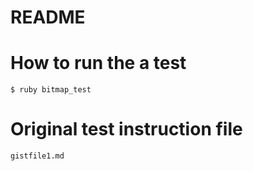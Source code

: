 # README

# How to run the a test
```
$ ruby bitmap_test
```

# Original test instruction file
```
gistfile1.md
```
